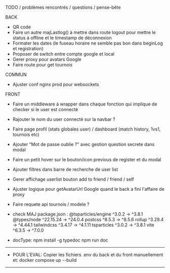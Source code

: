 TODO / problèmes rencontrés / questions / pense-bête

BACK

- QR code
- Faire un autre majLastlog() à mettre dans route logout pour mettre le status à offline et le timestamp de déconnexion
- Formater les dates (le fuseau horaire ne semble pas bon dans beginLog et registration)
- Proposer de switch entre compte google et local
- Gerer proxy pour avatars Google
- Faire route pour get tournois


COMMUN

- Ajuster conf nginx prod pour websockets

FRONT

- Faire un middleware à wrapper dans chaque fonction qui implique de checker si le user est connecté
- Rajouter le nom du user connecté sur la navbar ?
- Faire page profil (stats globales user) / dashboard (match history, 1vs1, tournois etc)
- Ajouter "Mot de passe oublie ?" avec gestion question secrete dans modal
- Faire un petit hover sur le bouton/icon previous de register et du modal
- Ajouter filtres dans barre de recherche de user list
- Gerer affichage userlist bouton add to friend / friend / self
- Ajuster logique pour getAvatarUrl Google quand le back a fini l'affaire de proxy
- Faire requete api tournois / modele ?

- check MAJ package.json :
 @tsparticles/engine         ^3.0.2  →   ^3.8.1
 @types/node              ^22.15.24  →  ^24.0.4
 postcss                     ^8.5.3  →   ^8.5.6
 rollup                     ^3.29.4  →  ^4.44.1
 tailwindcss                ^3.4.17  →  ^4.1.11
 tsparticles                 ^3.0.2  →   ^3.8.1
 vite                        ^6.3.5  →   ^7.0.0

- docType:	npm install -g typedoc
			npm run doc

------------------------------------------------------------------------
- POUR L'EVAL:
Copier les fichiers .env du back et du front manuellement et:
docker compose up --build
------------------------------------------------------------------------